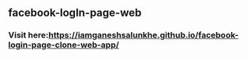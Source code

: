 ## facebook-logIn-page-web

### Visit here:https://iamganeshsalunkhe.github.io/facebook-login-page-clone-web-app/
